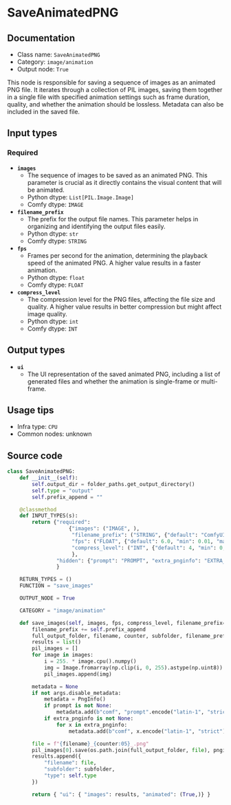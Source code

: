 # SaveAnimatedPNG
## Documentation
- Class name: `SaveAnimatedPNG`
- Category: `image/animation`
- Output node: `True`

This node is responsible for saving a sequence of images as an animated PNG file. It iterates through a collection of PIL images, saving them together in a single file with specified animation settings such as frame duration, quality, and whether the animation should be lossless. Metadata can also be included in the saved file.
## Input types
### Required
- **`images`**
    - The sequence of images to be saved as an animated PNG. This parameter is crucial as it directly contains the visual content that will be animated.
    - Python dtype: `List[PIL.Image.Image]`
    - Comfy dtype: `IMAGE`
- **`filename_prefix`**
    - The prefix for the output file names. This parameter helps in organizing and identifying the output files easily.
    - Python dtype: `str`
    - Comfy dtype: `STRING`
- **`fps`**
    - Frames per second for the animation, determining the playback speed of the animated PNG. A higher value results in a faster animation.
    - Python dtype: `float`
    - Comfy dtype: `FLOAT`
- **`compress_level`**
    - The compression level for the PNG files, affecting the file size and quality. A higher value results in better compression but might affect image quality.
    - Python dtype: `int`
    - Comfy dtype: `INT`
## Output types
- **`ui`**
    - The UI representation of the saved animated PNG, including a list of generated files and whether the animation is single-frame or multi-frame.
## Usage tips
- Infra type: `CPU`
- Common nodes: unknown


## Source code
```python
class SaveAnimatedPNG:
    def __init__(self):
        self.output_dir = folder_paths.get_output_directory()
        self.type = "output"
        self.prefix_append = ""

    @classmethod
    def INPUT_TYPES(s):
        return {"required":
                    {"images": ("IMAGE", ),
                     "filename_prefix": ("STRING", {"default": "ComfyUI"}),
                     "fps": ("FLOAT", {"default": 6.0, "min": 0.01, "max": 1000.0, "step": 0.01}),
                     "compress_level": ("INT", {"default": 4, "min": 0, "max": 9})
                     },
                "hidden": {"prompt": "PROMPT", "extra_pnginfo": "EXTRA_PNGINFO"},
                }

    RETURN_TYPES = ()
    FUNCTION = "save_images"

    OUTPUT_NODE = True

    CATEGORY = "image/animation"

    def save_images(self, images, fps, compress_level, filename_prefix="ComfyUI", prompt=None, extra_pnginfo=None):
        filename_prefix += self.prefix_append
        full_output_folder, filename, counter, subfolder, filename_prefix = folder_paths.get_save_image_path(filename_prefix, self.output_dir, images[0].shape[1], images[0].shape[0])
        results = list()
        pil_images = []
        for image in images:
            i = 255. * image.cpu().numpy()
            img = Image.fromarray(np.clip(i, 0, 255).astype(np.uint8))
            pil_images.append(img)

        metadata = None
        if not args.disable_metadata:
            metadata = PngInfo()
            if prompt is not None:
                metadata.add(b"comf", "prompt".encode("latin-1", "strict") + b"\0" + json.dumps(prompt).encode("latin-1", "strict"), after_idat=True)
            if extra_pnginfo is not None:
                for x in extra_pnginfo:
                    metadata.add(b"comf", x.encode("latin-1", "strict") + b"\0" + json.dumps(extra_pnginfo[x]).encode("latin-1", "strict"), after_idat=True)

        file = f"{filename}_{counter:05}_.png"
        pil_images[0].save(os.path.join(full_output_folder, file), pnginfo=metadata, compress_level=compress_level, save_all=True, duration=int(1000.0/fps), append_images=pil_images[1:])
        results.append({
            "filename": file,
            "subfolder": subfolder,
            "type": self.type
        })

        return { "ui": { "images": results, "animated": (True,)} }

```
